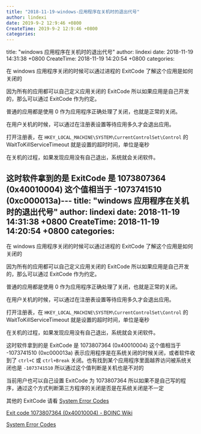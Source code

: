 ```yaml
---
title: "2018-11-19-windows-应用程序在关机时的退出代号"
author: lindexi
date: 2019-9-2 12:9:46 +0800
CreateTime: 2019-9-2 12:9:46 +0800
categories: 
---
```


title: "windows 应用程序在关机时的退出代号"
author: lindexi
date: 2018-11-19 14:31:38 +0800
CreateTime: 2018-11-19 14:20:54 +0800
categories: 

<!--more-->



在 windows 应用程序关闭的时候可以通过进程的 ExitCode 了解这个应用是如何关闭的

<!--more-->


<!-- csdn -->

因为所有的应用都可以自己定义应用关闭的 ExitCode 所以如果应用是自己开发的，那么可以通过 ExitCode 作为约定。

普通的应用都是使用 0 作为应用程序正确处理了关闭，也就是正常的关闭。

在用户关机的时候，可以通过在注册表设置等待应用多久才会退出应用。

打开注册表，在 `HKEY_LOCAL_MACHINE\SYSTEM\CurrentControlSet\Control` 的 WaitToKillServiceTimeout 就是设置的超时时间，单位是毫秒

在关机的过程，如果发现应用没有自己退出，系统就会关闭软件。

这时软件拿到的是 ExitCode 是 1073807364 (0x40010004) 这个值相当于  -1073741510 (0xc000013a)---
title: "windows 应用程序在关机时的退出代号"
author: lindexi
date: 2018-11-19 14:31:38 +0800
CreateTime: 2018-11-19 14:20:54 +0800
categories: 
---

在 windows 应用程序关闭的时候可以通过进程的 ExitCode 了解这个应用是如何关闭的

<!--more-->


<!-- csdn -->

因为所有的应用都可以自己定义应用关闭的 ExitCode 所以如果应用是自己开发的，那么可以通过 ExitCode 作为约定。

普通的应用都是使用 0 作为应用程序正确处理了关闭，也就是正常的关闭。

在用户关机的时候，可以通过在注册表设置等待应用多久才会退出应用。

打开注册表，在 `HKEY_LOCAL_MACHINE\SYSTEM\CurrentControlSet\Control` 的 WaitToKillServiceTimeout 就是设置的超时时间，单位是毫秒

在关机的过程，如果发现应用没有自己退出，系统就会关闭软件。

这时软件拿到的是 ExitCode 是 1073807364 (0x40010004) 这个值相当于  -1073741510 (0xc000013a) 表示应用程序是在系统关闭的时候关闭，或者软件收到了 `ctrl+C` 或 `ctrl+Break` 关闭。也有找到某个应用程序里面越界访问被系统关闭也是 `-1073741510` 所以通过这个值判断是关机也是不对的
 
当前用户也可以自己设置 ExitCode 为 1073807364 所以如果不是自己写的程序，通过这个方式判断第三方程序的关闭是否是在系统关闭是不一定

其他的 ExitCode 请看 [System Error Codes](https://docs.microsoft.com/en-us/windows/desktop/Debug/system-error-codes )

[Exit code 1073807364 (0x40010004) - BOINC Wiki](https://boinc.mundayweb.com/wiki/index.php?title=Exit_code_1073807364_(0x40010004) )

[System Error Codes](https://docs.microsoft.com/en-us/windows/desktop/Debug/system-error-codes )

